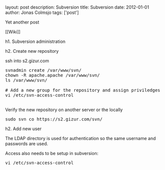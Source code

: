 layout: post
description: Subversion
title: Subversion
date: 2012-01-01
author: Jonas Colmsjo
tags: ['post']

Yet another post





[[Wiki]]

h1. Subversion administration


h2. Create new repository

ssh into s2.gizur.com

<pre>
svnadmin create /var/www/svn/<NAME_OF_REPO>
chown -R apache.apache /var/www/svn/<NAME_OF_REPO>
ls /var/www/svn/<NAME_OF_REPO>

# Add a new group for the repository and assign priviledges for the new group
vi /etc/svn-access-control 

</pre>


Verify the new repository on another server or the locally

<pre>
sudo svn co https://s2.gizur.com/svn/<NAME_OF_REPO>
</pre>


h2. Add new user

The LDAP directory is used for authentication so the same username and passwords are used.

Access also needs to be setup in subversion:
<pre>
vi /etc/svn-access-control 
</pre>


